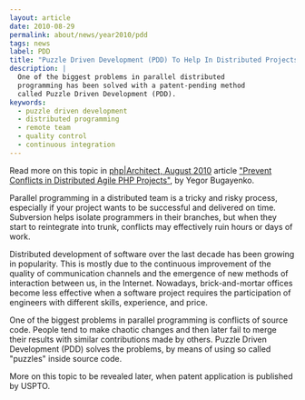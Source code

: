 ```yaml
---
layout: article
date: 2010-08-29
permalink: about/news/year2010/pdd
tags: news
label: PDD
title: "Puzzle Driven Development (PDD) To Help In Distributed Projects"
description: |
  One of the biggest problems in parallel distributed
  programming has been solved with a patent-pending method
  called Puzzle Driven Development (PDD).
keywords:
  - puzzle driven development
  - distributed programming
  - remote team
  - quality control
  - continuous integration
---
```


Read more on this topic in
[php|Architect, August 2010](http://www.phparch.com/magazine/2010/august/)
article
["Prevent Conflicts in Distributed Agile PHP Projects"](http://img.rultor.com/guard-article.pdf), by Yegor Bugayenko.

Parallel programming in a distributed team is a tricky and risky process, especially if your project
wants to be successful and delivered on time. Subversion helps isolate programmers in their
branches, but when they start to reintegrate into trunk, conflicts may effectively ruin hours or
days of work.

Distributed development of software over the last decade has been growing in popularity. This is
mostly due to the continuous improvement of the quality of communication channels and the emergence
of new methods of interaction between us, in the Internet. Nowadays, brick-and-mortar offices become
less effective when a software project requires the participation of engineers with different
skills, experience, and price.

One of the biggest problems in parallel programming is conflicts of source code. People tend to make
chaotic changes and then later fail to merge their results with similar contributions made by
others. Puzzle Driven Development (PDD) solves the problems, by means of using so called "puzzles"
inside source code.

More on this topic to be revealed later, when patent application is published by USPTO.
